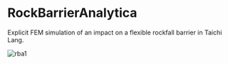 ﻿# RockBarrierAnalytica
Explicit FEM simulation of an impact on a flexible rockfall barrier in Taichi Lang.

![rba1](https://github.com/igasparini/RockBarrierAnalytica/assets/89297816/8ffdf758-a989-47eb-9206-9fb481c25b18)

